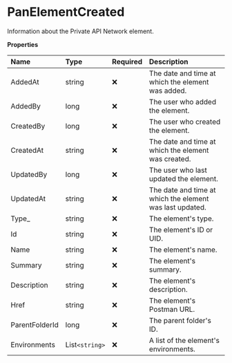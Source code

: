 # PanElementCreated

Information about the Private API Network element.

**Properties**

| Name           | Type           | Required | Description                                              |
| :------------- | :------------- | :------- | :------------------------------------------------------- |
| AddedAt        | string         | ❌       | The date and time at which the element was added.        |
| AddedBy        | long           | ❌       | The user who added the element.                          |
| CreatedBy      | long           | ❌       | The user who created the element.                        |
| CreatedAt      | string         | ❌       | The date and time at which the element was created.      |
| UpdatedBy      | long           | ❌       | The user who last updated the element.                   |
| UpdatedAt      | string         | ❌       | The date and time at which the element was last updated. |
| Type\_         | string         | ❌       | The element's type.                                      |
| Id             | string         | ❌       | The element's ID or UID.                                 |
| Name           | string         | ❌       | The element's name.                                      |
| Summary        | string         | ❌       | The element's summary.                                   |
| Description    | string         | ❌       | The element's description.                               |
| Href           | string         | ❌       | The element's Postman URL.                               |
| ParentFolderId | long           | ❌       | The parent folder's ID.                                  |
| Environments   | List`<string>` | ❌       | A list of the element's environments.                    |

<!-- This file was generated by liblab | https://liblab.com/ -->
